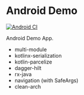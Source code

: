 # Android Demo
[![Android CI](https://github.com/KishoreBabuIN/GorillasChallenge/actions/workflows/android.yml/badge.svg?branch=main)](https://github.com/KishoreBabuIN/GorillasChallenge/actions/workflows/android.yml)

Android Demo App.

- multi-module
- kotlinx-serialization
- kotlin-parcelize
- dagger-hilt
- rx-java
- navigation (with SafeArgs)
- clean-arch

